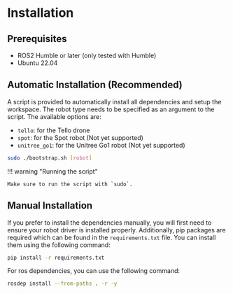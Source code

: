 # Installation

## Prerequisites

- ROS2 Humble or later (only tested with Humble)
- Ubuntu 22.04

## Automatic Installation (Recommended)

A script is provided to automatically install all dependencies and setup the workspace.
The robot type needs to be specified as an argument to the script. The available options are:

- `tello`: for the Tello drone
- `spot`: for the Spot robot (Not yet supported)
- `unitree_go1`: for the Unitree Go1 robot (Not yet supported)

```bash
sudo ./bootstrap.sh [robot]
```

!!! warning "Running the script"

    Make sure to run the script with `sudo`.

## Manual Installation

If you prefer to install the dependencies manually, you will first need to ensure
your robot driver is installed properly. Additionally, pip packages are required
which can be found in the `requirements.txt` file. You can install them using the following command:

```bash
pip install -r requirements.txt
```

For ros dependencies, you can use the following command:

```bash
rosdep install --from-paths . -r -y
```
